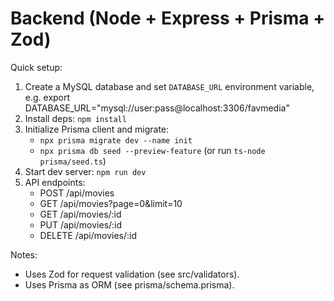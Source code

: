 # Backend (Node + Express + Prisma + Zod)

Quick setup:
1. Create a MySQL database and set `DATABASE_URL` environment variable, e.g.
   export DATABASE_URL="mysql://user:pass@localhost:3306/favmedia"
2. Install deps: `npm install`
3. Initialize Prisma client and migrate:
   - `npx prisma migrate dev --name init`
   - `npx prisma db seed --preview-feature` (or run `ts-node prisma/seed.ts`)
4. Start dev server: `npm run dev`
5. API endpoints:
   - POST /api/movies
   - GET /api/movies?page=0&limit=10
   - GET /api/movies/:id
   - PUT /api/movies/:id
   - DELETE /api/movies/:id

Notes:
- Uses Zod for request validation (see src/validators).
- Uses Prisma as ORM (see prisma/schema.prisma).
